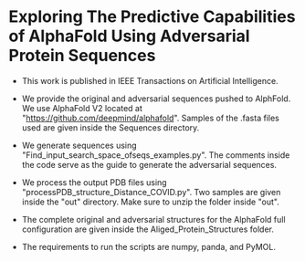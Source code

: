 # Exploring The Predictive Capabilities of AlphaFold Using Adversarial Protein Sequences

- This work is published in IEEE Transactions on Artificial Intelligence.

- We provide the original and adversarial sequences pushed to AlphFold. We use AlphaFold V2 located at "https://github.com/deepmind/alphafold". Samples of the .fasta files used are given inside the Sequences directory. 

- We generate sequences using "Find_input_search_space_ofseqs_examples.py". The comments inside the code serve as the guide to generate the adversarial sequences. 

- We process the output PDB files using "processPDB_structure_Distance_COVID.py". Two samples are given inside the "out" directory. Make sure to unzip the folder inside "out". 

- The complete original and adversarial structures for the AlphaFold full configuration are given inside the Aliged_Protein_Structures folder. 

- The requirements to run the scripts are numpy, panda, and PyMOL. 





